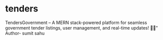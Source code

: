 
# tenders
TendersGovernment – A MERN stack-powered platform for seamless government tender listings, user management, and real-time updates! 💼📜"
Author- sumit sahu

